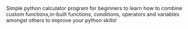 Simple python calculator program for beginners to learn how to combine custom functions,in-built functions, conditions, operators and variables amongst others to improve your python skills!
